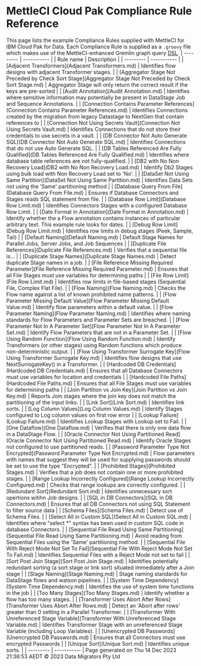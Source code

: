 # MettleCI Cloud Pak Compliance Rule Reference
This page lists the example Compliance Rules supplied with MettleCI for IBM Cloud Pak for Data.
Each Compliance Rule is supplied as a `.groovy` file which makes use of the MettleCI-enhanced Gremlin graph query [DSL](https://en.wikipedia.org/wiki/Domain-specific_language).
| --------- | ----------- |
| Rule name | Description |
| --------- | ----------- |
| [Adjacent Transformers](Adjacent Transformers.md) | Identifies flow designs with adjacent Transformer stages. |
| [Aggregator Stage Not Preceded by Check Sort Stage](Aggregator Stage Not Preceded by Check Sort Stage.md) | Aggregator Stage will only return the correct result if the keys are pre-sorted |
| [Audit Annotation](Audit Annotation.md) | Identifies where sensitive information may potentially be present in DataStage Job and Sequence Annotations. |
| [Connection Contains Parameter References](Connection Contains Parameter References.md) | Identifies Connections created by the migration from legacy Datastage to NextGen that contain references to |
| [Connection Not Using Secrets Vault](Connection Not Using Secrets Vault.md) | Identifies Connections that do not store their credentials to use secrets in a vault. |
| [DB Connector Not Auto Generate SQL](DB Connector Not Auto Generate SQL.md) | Identifies Connections that do not use Auto Generate SQL. |
| [DB Tables Referenced Are Fully Qualified](DB Tables Referenced Are Fully Qualified.md) | Identifies where database table references are not fully-qualified. |
| [DB2 with No Non Recovery Load](DB2 with No Non Recovery Load.md) | Identify Db2 Stages using bulk load with Non Recovery Load set to 'No'. |
| [DataSet Not Using Same Partition](DataSet Not Using Same Partition.md) | Identifies Data Sets not using the 'Same' partitioning method |
| [Database Query From File](Database Query From File.md) | Ensures if Database Connectors and Stages reads SQL statement from file. |
| [Database Row Limit](Database Row Limit.md) | Identifies Connectors Stages with a configured Database Row Limit. |
| [Date Format in Annotation](Date Format in Annotation.md) | Identify whether the a Flow annotation contains instances of particular arbitrary text.  This example rule looks for dates. |
| [Debug Row Limit](Debug Row Limit.md) | Identifies row limits in debug stages (Peek, Sample, Tail) |
| [Default Naming](Default Naming.md) | Default Stage Names for Parallel Jobs, Server Jobs, and Job Sequences |
| [Duplicate File References](Duplicate File References.md) | Verifies that a sequential file is... |
| [Duplicate Stage Names](Duplicate Stage Names.md) | Detect duplicate Stage names in a job. |
| [File Reference Missing Required Parameter](File Reference Missing Required Parameter.md) | Ensures that all File Stages must use variables for determining paths |
| [File Row Limit](File Row Limit.md) | Identifies row limits in file-based stages (Sequential File, Complex Flat File). |
| [Flow Naming](Flow Naming.md) | Checks the Flow name against a list of known prohibited name patterns. |
| [Flow Parameter Missing Default Value](Flow Parameter Missing Default Value.md) | Identify flow parameters within a default value. |
| [Flow Parameter Naming](Flow Parameter Naming.md) | Identifies where naming standards for Flow Parameters and Parameter Sets are breached. |
| [Flow Parameter Not In A Parameter Set](Flow Parameter Not In A Parameter Set.md) | Identify Flow Parameters that are not in a Parameter Set. |
| [Flow Using Random Function](Flow Using Random Function.md) | Identify Transformers (or other stages) using Random functions which produce non-deterministic output. |
| [Flow Using Transformer Surrogate Key](Flow Using Transformer Surrogate Key.md) | Identifies flow designs that use NextSurrogateKey() in a Transformer. |
| [Hardcoded DB Credentials](Hardcoded DB Credentials.md) | Ensures that all Database Connectors must use variables for location and credentials |
| [Hardcoded File Paths](Hardcoded File Paths.md) | Ensures that all File Stages must use variables for determining paths |
| [Join Partition vs Join Key](Join Partition vs Join Key.md) | Reports Join stages where the join key does not match the partitioning of the input links. |
| [Link Sort](Link Sort.md) | Identifies link sorts. |
| [Log Column Values](Log Column Values.md) | Identify Stages configured to Log column values on first row error |
| [Lookup Failure](Lookup Failure.md) | Identifies Lookup Stages with Lookup set to Fail. |
| [One Dataflow](One Dataflow.md) | Verifies that there is only one data flow in a DataStage Flow. |
| [Oracle Connector Not Using Partitioned Read](Oracle Connector Not Using Partitioned Read.md) | Identify Oracle Stages not configured to use partitioned reads. |
| [Password Parameter Type Not Encrypted](Password Parameter Type Not Encrypted.md) | Flow parameters with names that suggest they will be used for supplying passwords should be set to use the type "Encrypted". |
| [Prohibited Stages](Prohibited Stages.md) | Verifies that a job does not contain one or more prohibited stages. |
| [Range Lookup Incorrectly Configured](Range Lookup Incorrectly Configured.md) | Checks that range lookups are correctly configured. |
| [Redundant Sort](Redundant Sort.md) | Identifies unnecessary sort opertions witihn Job designs. |
| [SQL in DB Connectors](SQL in DB Connectors.md) | Ensures that all DB Connectors not using SQL Statement to filter source data |
| [Schema Files](Schema Files.md) | Detect use of Schema Files. |
| [Select All in Custom SQL](Select All in Custom SQL.md) | Identifies where "select *" syntax has been used in custom SQL code in database Connectors. |
| [Sequential File Read Using Same Partitioning](Sequential File Read Using Same Partitioning.md) | Avoid reading from Sequential Files using the 'Same' partitioning method. |
| [Sequential File With Reject Mode Not Set To Fail](Sequential File With Reject Mode Not Set To Fail.md) | Identifies Sequential Files with a Reject Mode not set to fail |
| [Sort Post Join Stage](Sort Post Join Stage.md) | Identifies potentially redundant sorting (a sort stage or link sort) situated immediately after a Join stage |
| [Stage Naming](Stage Naming.md) | Stage naming standards for DataStage flows and watson pipelines. |
| [System Time Dependency](System Time Dependency.md) | Identifies the use of system time functions in the job |
| [Too Many Stages](Too Many Stages.md) | Identify whether a flow has too many stages. |
| [Transformer Uses Abort After Rows](Transformer Uses Abort After Rows.md) | Detect an 'Abort after rows' greater than 0 setting in a Parallel Transformer. |
| [Transformer With Unreferenced Stage Variable](Transformer With Unreferenced Stage Variable.md) | Identifies Transformer Stage with an unreferenced Stage Variable (including Loop Variables). |
| [Unencrypted DB Passwords](Unencrypted DB Passwords.md) | Ensures that all Connectors must use encrypted Passwords |
| [Unique Sort](Unique Sort.md) | Identifies unique sorts. |
| --------- | ----------- |
Page generated on Thu 14 Dec 2023 21:36:53 AEDT
&copy; 2023 Data Migrators Pty Ltd
